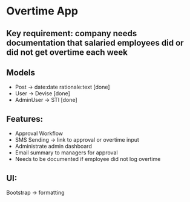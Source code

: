 # Overtime App

## Key requirement: company needs documentation that salaried employees did or did not get overtime each week

## Models
- Post -> date:date rationale:text [done]
- User -> Devise [done]
- AdminUser -> STI [done]

## Features:
- Approval Workflow
- SMS Sending -> link to approval or overtime input
- Administrate admin dashboard
- Email summary to managers for approval
- Needs to be documented if employee did not log overtime

## UI:
Bootstrap -> formatting